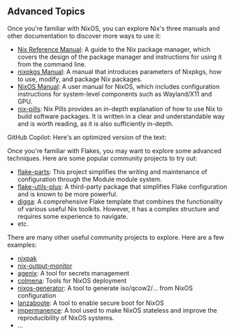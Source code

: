 ## Advanced Topics

Once you're familiar with NixOS, you can explore Nix's three manuals and other documentation to discover more ways to use it:

- [Nix Reference Manual](https://nixos.org/manual/nix/stable/package-management/profiles.html): A guide to the Nix package manager, which covers the design of the package manager and instructions for using it from the command line.
- [nixpkgs Manual](https://nixos.org/manual/nixpkgs/unstable/): A manual that introduces parameters of Nixpkgs, how to use, modify, and package Nix packages.
- [NixOS Manual](https://nixos.org/manual/nixos/unstable/): A user manual for NixOS, which includes configuration instructions for system-level components such as Wayland/X11 and GPU.
- [nix-pills](https://nixos.org/guides/nix-pills): Nix Pills provides an in-depth explanation of how to use Nix to build software packages. It is written in a clear and understandable way and is worth reading, as it is also sufficiently in-depth.

GitHub Copilot: Here's an optimized version of the text:

Once you're familiar with Flakes, you may want to explore some advanced techniques. Here are some popular community projects to try out:

- [flake-parts](https://github.com/hercules-ci/flake-parts): This project simplifies the writing and maintenance of configuration through the Module module system.
- [flake-utils-plus](https://github.com/gytis-ivaskevicius/flake-utils-plus): A third-party package that simplifies Flake configuration and is known to be more powerful.
- [digga][digga]: A comprehensive Flake template that combines the functionality of various useful Nix toolkits. However, it has a complex structure and requires some experience to navigate.
- etc.

There are many other useful community projects to explore. Here are a few examples:

- [nixpak](https://github.com/nixpak/nixpak)
- [nix-output-monitor](https://github.com/maralorn/nix-output-monitor)
- [agenix](https://github.com/ryantm/agenix): A tool for secrets management
- [colmena](https://github.com/zhaofengli/colmena): Tools for NixOS deployment
- [nixos-generator](https://github.com/nix-community/nixos-generators): A tool to generate iso/qcow2/... from NixOS configuration
- [lanzaboote](https://github.com/nix-community/lanzaboote): A tool to enable secure boot for NixOS
- [impermanence](https://github.com/nix-community/impermanence): A tool used to make NixOS stateless and improve the reproducibility of NixOS systems.
- ...

[digga]: https://github.com/divnix/digga
